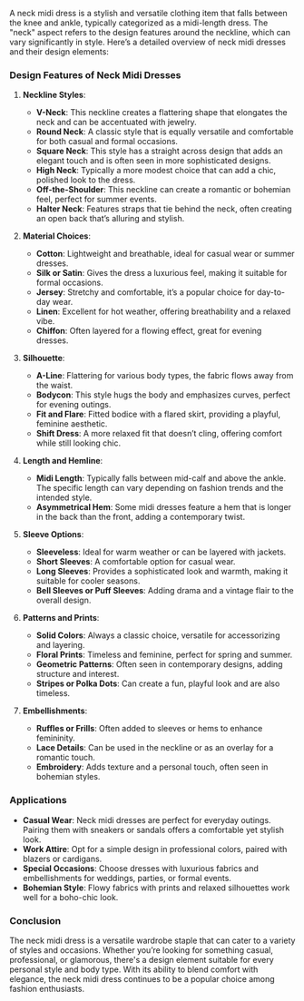 A neck midi dress is a stylish and versatile clothing item that falls between the knee and ankle, typically categorized as a midi-length dress. The "neck" aspect refers to the design features around the neckline, which can vary significantly in style. Here’s a detailed overview of neck midi dresses and their design elements:

### Design Features of Neck Midi Dresses

1. **Neckline Styles**:
   - **V-Neck**: This neckline creates a flattering shape that elongates the neck and can be accentuated with jewelry.
   - **Round Neck**: A classic style that is equally versatile and comfortable for both casual and formal occasions.
   - **Square Neck**: This style has a straight across design that adds an elegant touch and is often seen in more sophisticated designs.
   - **High Neck**: Typically a more modest choice that can add a chic, polished look to the dress.
   - **Off-the-Shoulder**: This neckline can create a romantic or bohemian feel, perfect for summer events.
   - **Halter Neck**: Features straps that tie behind the neck, often creating an open back that’s alluring and stylish.

2. **Material Choices**:
   - **Cotton**: Lightweight and breathable, ideal for casual wear or summer dresses.
   - **Silk or Satin**: Gives the dress a luxurious feel, making it suitable for formal occasions.
   - **Jersey**: Stretchy and comfortable, it’s a popular choice for day-to-day wear.
   - **Linen**: Excellent for hot weather, offering breathability and a relaxed vibe.
   - **Chiffon**: Often layered for a flowing effect, great for evening dresses.

3. **Silhouette**:
   - **A-Line**: Flattering for various body types, the fabric flows away from the waist.
   - **Bodycon**: This style hugs the body and emphasizes curves, perfect for evening outings.
   - **Fit and Flare**: Fitted bodice with a flared skirt, providing a playful, feminine aesthetic.
   - **Shift Dress**: A more relaxed fit that doesn’t cling, offering comfort while still looking chic.

4. **Length and Hemline**:
   - **Midi Length**: Typically falls between mid-calf and above the ankle. The specific length can vary depending on fashion trends and the intended style.
   - **Asymmetrical Hem**: Some midi dresses feature a hem that is longer in the back than the front, adding a contemporary twist.

5. **Sleeve Options**:
   - **Sleeveless**: Ideal for warm weather or can be layered with jackets.
   - **Short Sleeves**: A comfortable option for casual wear.
   - **Long Sleeves**: Provides a sophisticated look and warmth, making it suitable for cooler seasons.
   - **Bell Sleeves or Puff Sleeves**: Adding drama and a vintage flair to the overall design.

6. **Patterns and Prints**:
   - **Solid Colors**: Always a classic choice, versatile for accessorizing and layering.
   - **Floral Prints**: Timeless and feminine, perfect for spring and summer.
   - **Geometric Patterns**: Often seen in contemporary designs, adding structure and interest.
   - **Stripes or Polka Dots**: Can create a fun, playful look and are also timeless.
  
7. **Embellishments**:
   - **Ruffles or Frills**: Often added to sleeves or hems to enhance femininity.
   - **Lace Details**: Can be used in the neckline or as an overlay for a romantic touch.
   - **Embroidery**: Adds texture and a personal touch, often seen in bohemian styles.

### Applications

- **Casual Wear**: Neck midi dresses are perfect for everyday outings. Pairing them with sneakers or sandals offers a comfortable yet stylish look.
- **Work Attire**: Opt for a simple design in professional colors, paired with blazers or cardigans.
- **Special Occasions**: Choose dresses with luxurious fabrics and embellishments for weddings, parties, or formal events.
- **Bohemian Style**: Flowy fabrics with prints and relaxed silhouettes work well for a boho-chic look.

### Conclusion

The neck midi dress is a versatile wardrobe staple that can cater to a variety of styles and occasions. Whether you’re looking for something casual, professional, or glamorous, there's a design element suitable for every personal style and body type. With its ability to blend comfort with elegance, the neck midi dress continues to be a popular choice among fashion enthusiasts.